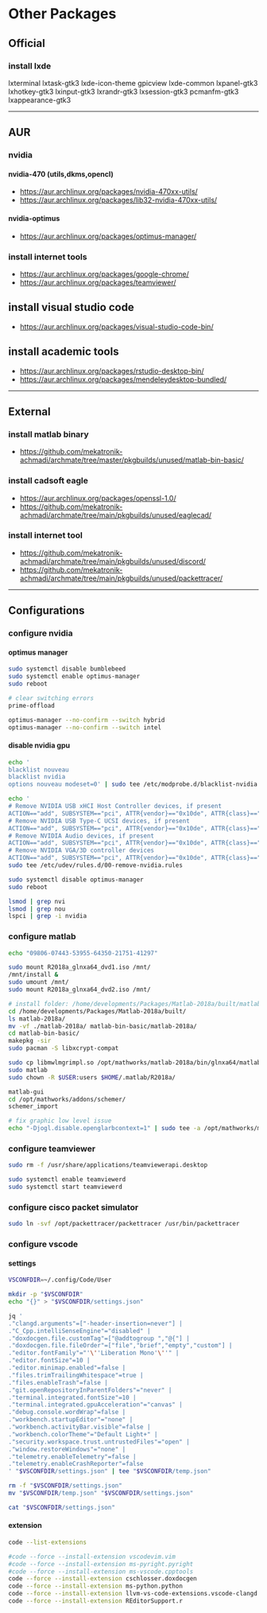 # Other Packages

## Official

### install lxde

lxterminal lxtask-gtk3
lxde-icon-theme gpicview
lxde-common lxpanel-gtk3
lxhotkey-gtk3 lxinput-gtk3
lxrandr-gtk3 lxsession-gtk3
pcmanfm-gtk3 lxappearance-gtk3

--------------------------------------------------------------------------------

## AUR

### nvidia

#### nvidia-470 (utils,dkms,opencl)

- https://aur.archlinux.org/packages/nvidia-470xx-utils/
- https://aur.archlinux.org/packages/lib32-nvidia-470xx-utils/

#### nvidia-optimus

- https://aur.archlinux.org/packages/optimus-manager/

### install internet tools

- https://aur.archlinux.org/packages/google-chrome/
- https://aur.archlinux.org/packages/teamviewer/

## install visual studio code

- https://aur.archlinux.org/packages/visual-studio-code-bin/

## install academic tools

- https://aur.archlinux.org/packages/rstudio-desktop-bin/
- https://aur.archlinux.org/packages/mendeleydesktop-bundled/

--------------------------------------------------------------------------------

## External

### install matlab binary

- https://github.com/mekatronik-achmadi/archmate/tree/master/pkgbuilds/unused/matlab-bin-basic/

### install cadsoft eagle

- https://aur.archlinux.org/packages/openssl-1.0/
- https://github.com/mekatronik-achmadi/archmate/tree/main/pkgbuilds/unused/eaglecad/

### install internet tool

- https://github.com/mekatronik-achmadi/archmate/tree/main/pkgbuilds/unused/discord/
- https://github.com/mekatronik-achmadi/archmate/tree/main/pkgbuilds/unused/packettracer/

--------------------------------------------------------------------------------

## Configurations

### configure nvidia

#### optimus manager

```sh
sudo systemctl disable bumblebeed
sudo systemctl enable optimus-manager
sudo reboot
```

```sh
# clear switching errors
prime-offload

optimus-manager --no-confirm --switch hybrid
optimus-manager --no-confirm --switch intel
```

#### disable nvidia gpu

```sh
echo '
blacklist nouveau
blacklist nvidia
options nouveau modeset=0' | sudo tee /etc/modprobe.d/blacklist-nvidia.conf

echo '
# Remove NVIDIA USB xHCI Host Controller devices, if present
ACTION=="add", SUBSYSTEM=="pci", ATTR{vendor}=="0x10de", ATTR{class}=="0x0c0330", ATTR{power/control}="auto", ATTR{remove}="1"
# Remove NVIDIA USB Type-C UCSI devices, if present
ACTION=="add", SUBSYSTEM=="pci", ATTR{vendor}=="0x10de", ATTR{class}=="0x0c8000", ATTR{power/control}="auto", ATTR{remove}="1"
# Remove NVIDIA Audio devices, if present
ACTION=="add", SUBSYSTEM=="pci", ATTR{vendor}=="0x10de", ATTR{class}=="0x040300", ATTR{power/control}="auto", ATTR{remove}="1"
# Remove NVIDIA VGA/3D controller devices
ACTION=="add", SUBSYSTEM=="pci", ATTR{vendor}=="0x10de", ATTR{class}=="0x03[0-9]*", ATTR{power/control}="auto", ATTR{remove}="1"' | \
sudo tee /etc/udev/rules.d/00-remove-nvidia.rules

sudo systemctl disable optimus-manager
sudo reboot

lsmod | grep nvi
lsmod | grep nou
lspci | grep -i nvidia
```

### configure matlab

```sh
echo "09806-07443-53955-64350-21751-41297"
```

```sh
sudo mount R2018a_glnxa64_dvd1.iso /mnt/
/mnt/install &
sudo umount /mnt/
sudo mount R2018a_glnxa64_dvd2.iso /mnt/
```

```sh
# install folder: /home/developments/Packages/Matlab-2018a/built/matlab-2018a/
cd /home/developments/Packages/Matlab-2018a/built/
ls matlab-2018a/
mv -vf ./matlab-2018a/ matlab-bin-basic/matlab-2018a/
cd matlab-bin-basic/
makepkg -sir
sudo pacman -S libxcrypt-compat
```

```sh
sudo cp libmwlmgrimpl.so /opt/mathworks/matlab-2018a/bin/glnxa64/matlab_startup_plugins/lmgrimpl/
sudo matlab
sudo chown -R $USER:users $HOME/.matlab/R2018a/
```

```sh
matlab-gui
cd /opt/mathworks/addons/schemer/
schemer_import
```

```sh
# fix graphic low level issue
echo "-Djogl.disable.openglarbcontext=1" | sudo tee -a /opt/mathworks/matlab-2018a/bin/glnxa64/java.opts
```

### configure teamviewer

```sh
sudo rm -f /usr/share/applications/teamviewerapi.desktop

sudo systemctl enable teamviewerd
sudo systemctl start teamviewerd
```

### configure cisco packet simulator

```sh
sudo ln -svf /opt/packettracer/packettracer /usr/bin/packettracer
```

### configure vscode

#### settings

```sh
VSCONFDIR=~/.config/Code/User

mkdir -p "$VSCONFDIR"
echo "{}" > "$VSCONFDIR/settings.json"

jq '
."clangd.arguments"=["-header-insertion=never"] |
."C_Cpp.intelliSenseEngine"="disabled" |
."doxdocgen.file.customTag"=["@addtogroup ","@{"] |
."doxdocgen.file.fileOrder"=["file","brief","empty","custom"] |
."editor.fontFamily"="'\''Liberation Mono'\''" |
."editor.fontSize"=10 |
."editor.minimap.enabled"=false |
."files.trimTrailingWhitespace"=true |
."files.enableTrash"=false |
."git.openRepositoryInParentFolders"="never" |
."terminal.integrated.fontSize"=10 |
."terminal.integrated.gpuAcceleration"="canvas" |
."debug.console.wordWrap"=false |
."workbench.startupEditor"="none" |
."workbench.activityBar.visible"=false |
."workbench.colorTheme"="Default Light+" |
."security.workspace.trust.untrustedFiles"="open" |
."window.restoreWindows"="none" |
."telemetry.enableTelemetry"=false |
."telemetry.enableCrashReporter"=false
' "$VSCONFDIR/settings.json" | tee "$VSCONFDIR/temp.json"

rm -f "$VSCONFDIR/settings.json"
mv "$VSCONFDIR/temp.json" "$VSCONFDIR/settings.json"

cat "$VSCONFDIR/settings.json"
```

#### extension

```sh
code --list-extensions

#code --force --install-extension vscodevim.vim
#code --force --install-extension ms-pyright.pyright
#code --force --install-extension ms-vscode.cpptools
code --force --install-extension cschlosser.doxdocgen
code --force --install-extension ms-python.python
code --force --install-extension llvm-vs-code-extensions.vscode-clangd
code --force --install-extension REditorSupport.r
```

